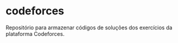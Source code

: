 # codeforces
Repositório para armazenar códigos de soluções dos exercícios da plataforma Codeforces.
